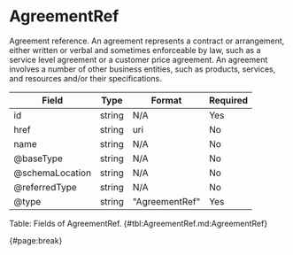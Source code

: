 <!--
    ATTENTION: This file was generated via gradle!
               Do NOT manually edit this file! Any such changes will be overwritten!
-->

# AgreementRef

Agreement reference.
An agreement represents a contract or arrangement, either written or verbal and sometimes enforceable by law, such as a service level agreement or a customer price agreement.
An agreement involves a number of other business entities, such as products, services, and resources and/or their specifications.

| Field | Type | Format | Required |
| ------- | ------- | ------- | --- |
| id | string | N/A | Yes |
| href | string | uri | No |
| name | string | N/A | No |
| @baseType | string | N/A | No |
| @schemaLocation | string | N/A | No |
| @referredType | string | N/A | No |
| @type | string | "AgreementRef" | Yes |

Table: Fields of AgreementRef. {#tbl:AgreementRef.md:AgreementRef}

{#page:break}
